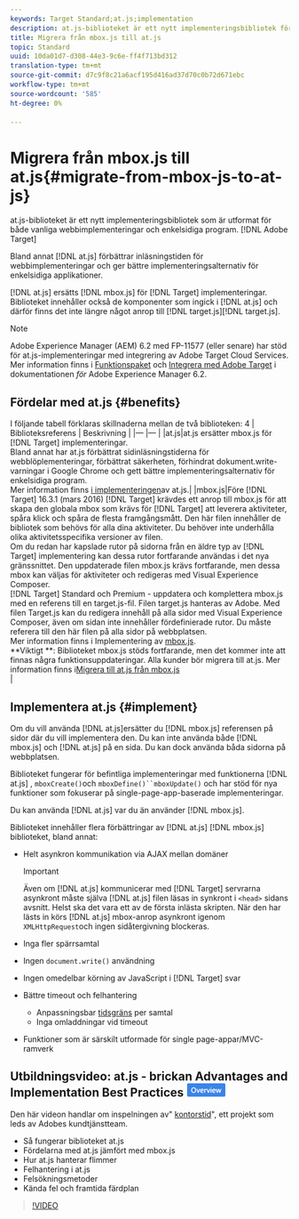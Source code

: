 ```yaml
---
keywords: Target Standard;at.js;implementation
description: at.js-biblioteket är ett nytt implementeringsbibliotek för Adobe Target som utformats för både vanliga webbimplementeringar och enkelsidiga program.
title: Migrera från mbox.js till at.js
topic: Standard
uuid: 10da01d7-d308-44e3-9c6e-ff4f713bd312
translation-type: tm+mt
source-git-commit: d7c9f8c21a6acf195d416ad37d70c0b72d671ebc
workflow-type: tm+mt
source-wordcount: '585'
ht-degree: 0%

---
```



# Migrera från mbox.js till at.js{#migrate-from-mbox-js-to-at-js}

at.js-biblioteket är ett nytt implementeringsbibliotek som är utformat för både vanliga webbimplementeringar och enkelsidiga program. [!DNL Adobe Target]

Bland annat [!DNL at.js] förbättrar inläsningstiden för webbimplementeringar och ger bättre implementeringsalternativ för enkelsidiga applikationer.

[!DNL at.js] ersätts [!DNL mbox.js] för [!DNL Target] implementeringar. Biblioteket innehåller också de komponenter som ingick i [!DNL at.js] och därför finns det inte längre något anrop till [!DNL target.js][!DNL target.js].

>[!NOTE]
>
>Adobe Experience Manager (AEM) 6.2 med FP-11577 (eller senare) har stöd för at.js-implementeringar med integrering av Adobe Target Cloud Services. Mer information finns i [Funktionspaket](https://docs.adobe.com/docs/en/aem/6-2/release-notes/feature-packs.html) och [Integrera med Adobe Target](https://docs.adobe.com/docs/en/aem/6-2/administer/integration/marketing-cloud/target.html) i dokumentationen *för* Adobe Experience Manager 6.2.

## Fördelar med at.js {#benefits}

I följande tabell förklaras skillnaderna mellan de två biblioteken:
4
| Biblioteksreferens | Beskrivning |
|— |— |
|at.js|at.js ersätter mbox.js för [!DNL Target] implementeringar.<br>Bland annat har at.js förbättrat sidinläsningstiderna för webblöplementeringar, förbättrat säkerheten, förhindrat dokument.write-varningar i Google Chrome och gett bättre implementeringsalternativ för enkelsidiga program.<br>Mer information finns [i implementeringen](#implement)av at.js.|
|mbox.js|Före [!DNL Target] 16.3.1 (mars 2016) [!DNL Target] krävdes ett anrop till mbox.js för att skapa den globala mbox som krävs för [!DNL Target] att leverera aktiviteter, spåra klick och spåra de flesta framgångsmått. Den här filen innehåller de bibliotek som behövs för alla dina aktiviteter. Du behöver inte underhålla olika aktivitetsspecifika versioner av filen.<br>Om du redan har kapslade rutor på sidorna från en äldre typ av [!DNL Target] implementering kan dessa rutor fortfarande användas i det nya gränssnittet. Den uppdaterade filen mbox.js krävs fortfarande, men dessa mbox kan väljas för aktiviteter och redigeras med Visual Experience Composer.<br>[!DNL Target] Standard och Premium - uppdatera och komplettera mbox.js med en referens till en target.js-fil. Filen target.js hanteras av Adobe. Med filen Target.js kan du redigera innehåll på alla sidor med Visual Experience Composer, även om sidan inte innehåller fördefinierade rutor. Du måste referera till den här filen på alla sidor på webbplatsen.<br>Mer information finns i Implementering av [mbox.js](/help/c-implementing-target/c-implementing-target-for-client-side-web/t-mbox-download/mbox-download.md).<br>**Viktigt **: Biblioteket mbox.js stöds fortfarande, men det kommer inte att finnas några funktionsuppdateringar. Alla kunder bör migrera till at.js. Mer information finns i[Migrera till at.js från mbox.js](/help/c-implementing-target/c-implementing-target-for-client-side-web/t-mbox-download/c-target-atjs-implementation/target-migrate-atjs.md)<br>|

## Implementera at.js {#implement}

Om du vill använda [!DNL at.js]ersätter du [!DNL mbox.js] referensen på sidor där du vill implementera den. Du kan inte använda både [!DNL mbox.js] och [!DNL at.js] på en sida. Du kan dock använda båda sidorna på webbplatsen.

Biblioteket fungerar för befintliga implementeringar med funktionerna [!DNL at.js] , `mboxCreate()`och `mboxDefine()``mboxUpdate()` och har stöd för nya funktioner som fokuserar på single-page-app-baserade implementeringar.

Du kan använda [!DNL at.js] var du än använder [!DNL mbox.js].

Biblioteket innehåller flera förbättringar av [!DNL at.js] [!DNL mbox.js] biblioteket, bland annat:

* Helt asynkron kommunikation via AJAX mellan domäner

   >[!IMPORTANT]
   >
   >Även om [!DNL at.js] kommunicerar med [!DNL Target] servrarna asynkront måste själva [!DNL at.js] filen läsas in synkront i `<head>` sidans avsnitt. Helst ska det vara ett av de första inlästa skripten. När den har lästs in körs [!DNL at.js] mbox-anrop asynkront igenom `XMLHttpRequest`och ingen sidåtergivning blockeras.

* Inga fler spärrsamtal
* Ingen `document.write()` användning
* Ingen omedelbar körning av JavaScript i [!DNL Target] svar
* Bättre timeout och felhantering

   * Anpassningsbar [tidsgräns](/help/c-implementing-target/c-implementing-target-for-client-side-web/targetgobalsettings.md) per samtal
   * Inga omladdningar vid timeout

* Funktioner som är särskilt utformade för single page-appar/MVC-ramverk

## Utbildningsvideo: at.js - brickan Advantages and Implementation Best Practices ![Overview](/help/assets/overview.png)

Den här videon handlar om inspelningen av&quot; [kontorstid](../../../../cmp-resources-and-contact-information.md#concept_58EA30379D3B48C4848BA2A8C464A5B7)&quot;, ett projekt som leds av Adobes kundtjänstteam.

* Så fungerar biblioteket at.js
* Fördelarna med at.js jämfört med mbox.js
* Hur at.js hanterar flimmer
* Felhantering i at.js
* Felsökningsmetoder
* Kända fel och framtida färdplan

>[!VIDEO](https://video.tv.adobe.com/v/22223/)
